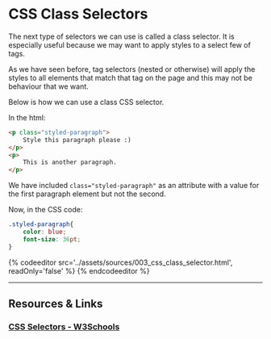 # CSS Class Selectors

The next type of selectors we can use is called a class selector. It is especially useful because we may want to apply styles to a select few of tags. 

As we have seen before, tag selectors (nested or otherwise) will apply the styles to all elements that match that tag on the page and this may not be behaviour that we want.

Below is how we can use a class CSS selector.

In the html:

```html
<p class="styled-paragraph">
    Style this paragraph please :)
</p>
<p>
    This is another paragraph.
</p>
```

We have included `class="styled-paragraph"` as an attribute with a value for the first paragraph element but not the second.

Now, in the CSS code:

```css
.styled-paragraph{
    color: blue;
    font-size: 36pt;
}
```

{% codeeditor src='../assets/sources/003_css_class_selector.html', readOnly='false' %} {% endcodeeditor %}


----

## Resources & Links

### [CSS Selectors - W3Schools](http://www.w3schools.com/css/css_syntax.asp)
